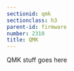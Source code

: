 ```yaml
---
sectionid: qmk
sectionclass: h3
parent-id: firmware
number: 2310
title: QMK
---
```

QMK stuff goes here
